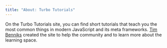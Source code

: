 ```yaml
---
title: "About: Turbo Tutorials"
---
```

<le-title lines="About Turbo Tutorials" as="h1"></le-title>

<section class="max-w-3xl text-xl">
  <p>On the Turbo Tutorials site, you can find short tutorials that teach you the most common things in modern JavaScript and its meta frameworks. <a href="https://timbenniks.dev" rel="noopener" target="_blank">Tim Benniks</a> created the site to help the community and to learn more about the learning space.</p>
</section>
